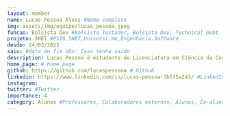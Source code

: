 ```yaml
---
layout: member
name: Lucas Pessoa Alves #Nome completo
img: assets/img/equipe/lucas_pessoa.jpeg
funcao: Bolsista Dev #Bolsista Testador, Bolsista Dev, Technical Debt
projeto: SNET #ESIG,SNET,Universi.me,Engenharia.Software
desde: 24/03/2023
saiu: #data de fim obs: Caso tenha saido
description: Lucas Pessoa é estudante de Licenciatura em Ciência da Computação (LCC) na Universidade Federal da Paraíba(UFPB), atualmente faz parte do projeto AYTY em parceria com SNET participando do time de transações bancárias. Utilizando as tecnologias Golang e Swagger. # suas skills e gostos, fique tranquilo é apenas o começo da sua jornada
home_page: # home page
github: https://github.com/lucaspessooa # Github
linkedin: https://www.linkedin.com/in/lucas-pessoa-3b575a243/ #LinkedIn
instagram: 
twitter: #Twitter
importance: 4
category: Alunos #Professores, Colaboradores externos, Alunos, Ex-alunos
---
```

